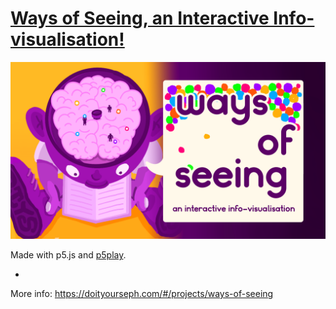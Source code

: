 # [Ways of Seeing, an Interactive Info-visualisation!](https://doityourseph2.github.io/ways-of-seeing/)

[![WaysOfSeeing title card](ways-of-seeing.png)](https://doityourseph2.github.io/ways-of-seeing/)

Made with p5.js and [p5play](https://p5play.org).

-

More info: https://doityourseph.com/#/projects/ways-of-seeing
